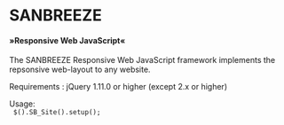 SANBREEZE<h4>&raquo;Responsive Web JavaScript&laquo;</h4>
====


The SANBREEZE Responsive Web JavaScript framework implements the repsonsive web-layout to any website.


Requirements  :
  jQuery 1.11.0 or higher (except 2.x or higher)


Usage:<br />
<code>
    $().SB_Site().setup();
</code>
